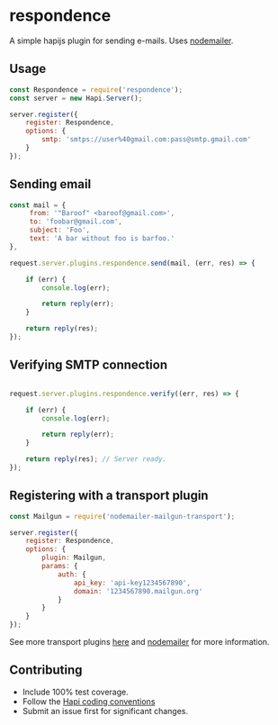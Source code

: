 # respondence
A simple hapijs plugin for sending e-mails. Uses [nodemailer](https://github.com/nodemailer/nodemailer).

## Usage
```js
const Respondence = require('respondence');
const server = new Hapi.Server();

server.register({
    register: Respondence,
    options: {
        smtp: 'smtps://user%40gmail.com:pass@smtp.gmail.com'
    }
});
```

## Sending email
```js
const mail = {
     from: '"Baroof" <baroof@gmail.com>',
     to: 'foobar@gmail.com',
     subject: 'Foo',
     text: 'A bar without foo is barfoo.'
},

request.server.plugins.respondence.send(mail, (err, res) => {

    if (err) {
        console.log(err);

        return reply(err);
    }

    return reply(res);
});
```

## Verifying SMTP connection
```js

request.server.plugins.respondence.verify((err, res) => {

    if (err) {
        console.log(err);

        return reply(err);
    }

    return reply(res); // Server ready.
});
```

## Registering with a transport plugin
```js
const Mailgun = require('nodemailer-mailgun-transport');

server.register({
    register: Respondence,
    options: {
        plugin: Mailgun,
        params: {
            auth: {
                api_key: 'api-key1234567890',
                domain: '1234567890.mailgun.org'
            }
        }
    }
});
```
See more transport plugins [here](https://github.com/nodemailer/nodemailer#send-using-a-transport-plugin) and
[nodemailer](https://github.com/nodemailer/nodemailer) for more information.

## Contributing
* Include 100% test coverage.
* Follow the [Hapi coding conventions](http://hapijs.com/styleguide)
* Submit an issue first for significant changes.


